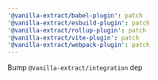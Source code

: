 ```yaml
---
'@vanilla-extract/babel-plugin': patch
'@vanilla-extract/esbuild-plugin': patch
'@vanilla-extract/rollup-plugin': patch
'@vanilla-extract/vite-plugin': patch
'@vanilla-extract/webpack-plugin': patch
---
```


Bump `@vanilla-extract/integration` dep
